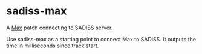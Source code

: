 # sadiss-max

A [Max](https://docs.cycling74.com/max8) patch connecting to SADISS server.

Use sadiss-max as a starting point to connect Max to SADISS. It outputs the time in milliseconds since track start.
